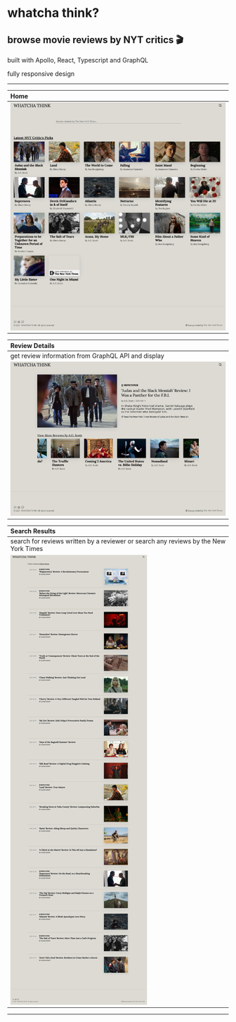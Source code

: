# whatcha think?

## browse movie reviews by NYT critics 🎬

built with Apollo, React, Typescript and GraphQL

fully responsive design

---

| Home                                                         |
| :----------------------------------------------------------- |
| ![home page screenshot](src/images/rmImages/home.png "home") |

| Review Details                                                                          |
| :-------------------------------------------------------------------------------------- |
| get review information from GraphQL API and display                                     |
| ![default style guide screenshot](src/images/rmImages/review.png "default style guide") |

| Search Results                                                                       |
| :----------------------------------------------------------------------------------- |
| search for reviews written by a reviewer or search any reviews by the New York Times |
| ![style guide page screenshot](src/images/rmImages/result.png "style guide")         |

---
